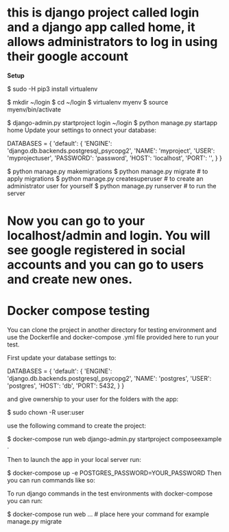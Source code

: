 # this is django project called login and a django app called home, it allows administrators to log in using their google account

**Setup**

$ sudo -H pip3 install virtualenv

$ mkdir ~/login
$ cd ~/login
$ virtualenv myenv
$ source myenv/bin/activate

$ django-admin.py startproject login ~/login
$ python manage.py startapp home
Update your settings to onnect your database:

DATABASES = {
    'default': {
        'ENGINE': 'django.db.backends.postgresql_psycopg2',
        'NAME': 'myproject',
        'USER': 'myprojectuser',
        'PASSWORD': 'password',
        'HOST': 'localhost',
        'PORT': '',
    }
}

$ python manage.py makemigrations
$ python manage.py migrate # to apply migrations
$ python manage.py createsuperuser # to create an administrator user for yourself
$ python manage.py runserver # to run the server

# Now you can go to your localhost/admin and login. You will see google registered in social accounts and you can go to users and create new ones.

# Docker compose testing

You can clone the project in another directory for testing environment and use the Dockerfile and  docker-compose .yml file provided here to run your test.

First update your database settings to:


DATABASES = {
    'default': {
        'ENGINE': 'django.db.backends.postgresql_psycopg2',
        'NAME': 'postgres',
        'USER': 'postgres',
        'HOST': 'db',
        'PORT': 5432,
    }
}

and give ownership to your user for the folders with the app:

$ sudo chown -R user:user

use the following command to create the project:

$ docker-compose run web django-admin.py startproject composeexample .

Then to launch the app in your local server run:

$ docker-compose up -e POSTGRES_PASSWORD=YOUR_PASSWORD
Then you can run commands like so:

To run django commands in the test environments with docker-compose you can run:

$ docker-compose run web ... # place here your command for example manage.py migrate



